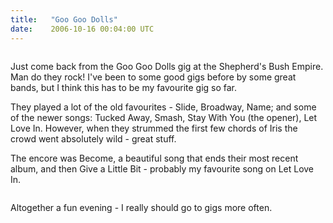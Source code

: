 ```yaml
---
title:   "Goo Goo Dolls"
date:    2006-10-16 00:04:00 UTC
---
```


<a onblur="try {parent.deselectBloggerImageGracefully();} catch(e) {}" href="http://photos1.blogger.com/blogger/3747/1168/1600/DSC00541.0.jpg"><img style="cursor: pointer;" src="http://photos1.blogger.com/blogger/3747/1168/400/DSC00541.0.jpg" alt="" border="0" /></a>

Just come back from the Goo Goo Dolls gig at the Shepherd's Bush Empire. Man do they rock! I've been to some good gigs before by some great bands, but I think this has to be my favourite gig so far.

They played a lot of the old favourites - Slide, Broadway, Name; and some of the newer songs: Tucked Away, Smash, Stay With You (the opener), Let Love In. However, when they strummed the first few chords of Iris the crowd went absolutely wild - great stuff.

The encore was Become, a beautiful song that ends their most recent album, and then Give a Little Bit - probably my favourite song on Let Love In.

<a onblur="try {parent.deselectBloggerImageGracefully();} catch(e) {}" href="http://photos1.blogger.com/blogger/3747/1168/1600/DSC00539.0.jpg"><img style="cursor: pointer;" src="http://photos1.blogger.com/blogger/3747/1168/400/DSC00539.0.jpg" alt="" border="0" /></a>

Altogether a fun evening - I really should go to gigs more often.